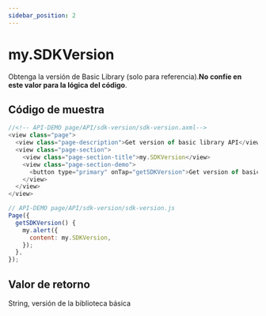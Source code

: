 ```yaml
---
sidebar_position: 2
---
```


# my.SDKVersion

Obtenga la versión de Basic Library (solo para referencia).**No confíe en este valor para la lógica del código**.

## Código de muestra
```js
//<!-- API-DEMO page/API/sdk-version/sdk-version.axml-->
<view class="page">
  <view class="page-description">Get version of basic library API</view>
  <view class="page-section">
    <view class="page-section-title">my.SDKVersion</view>
    <view class="page-section-demo">
      <button type="primary" onTap="getSDKVersion">Get version of basic library</button>
    </view>
  </view>
</view>
``` 
``` js
// API-DEMO page/API/sdk-version/sdk-version.js
Page({
  getSDKVersion() {
    my.alert({
      content: my.SDKVersion,
    });
  }, 
});
``` 

## Valor de retorno
String, versión de la biblioteca básica